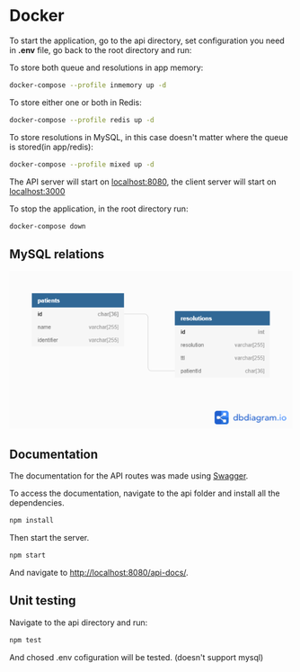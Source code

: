 # Docker

To start the application, go to the api directory, set configuration you need in <b>.env</b> file, go back to the root directory and run:

To store both queue and resolutions in app memory:

```bash
docker-compose --profile inmemory up -d
```

To store either one or both in Redis:

```bash
docker-compose --profile redis up -d
```

To store resolutions in MySQL, in this case doesn't matter where the queue is stored(in app/redis):

```bash
docker-compose --profile mixed up -d
```

The API server will start on [localhost:8080](http://localhost:8080), the client server will start on [localhost:3000](http://localhost:3000)

To stop the application, in the root directory run:

```bash
docker-compose down
```

## MySQL relations

![relations](/relations.png?raw=true)

## Documentation

The documentation for the API routes was made using [Swagger](https://swagger.io/tools/swagger-ui/).

To access the documentation, navigate to the api folder and install all the dependencies.

```bash
npm install
```

Then start the server.

```bash
npm start
```

And navigate to [http://localhost:8080/api-docs/](http://localhost:8080/api-docs/).

## Unit testing

Navigate to the api directory and run:

```bash
npm test
```

And chosed .env cofiguration will be tested. (doesn't support mysql)
